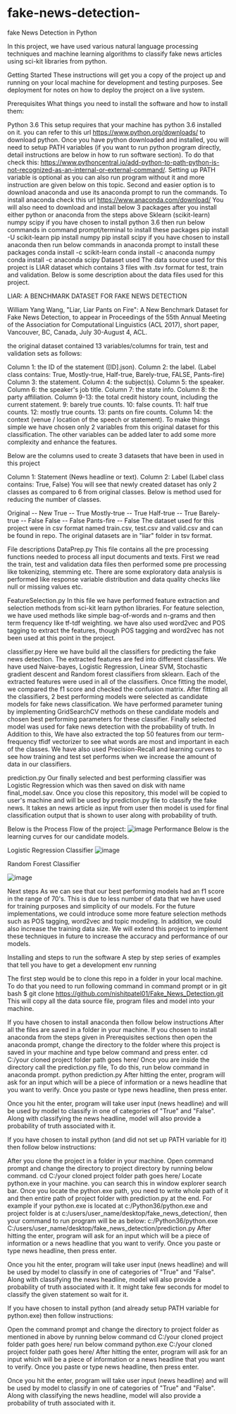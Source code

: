 # fake-news-detection-
fake News Detection in Python

In this project, we have used various natural language processing techniques and machine learning algorithms to classify fake news articles using sci-kit libraries from python.

Getting Started
These instructions will get you a copy of the project up and running on your local machine for development and testing purposes. See deployment for notes on how to deploy the project on a live system.

Prerequisites
What things you need to install the software and how to install them:

Python 3.6
This setup requires that your machine has python 3.6 installed on it. you can refer to this url https://www.python.org/downloads/ to download python. Once you have python downloaded and installed, you will need to setup PATH variables (if you want to run python program directly, detail instructions are below in how to run software section). To do that check this: https://www.pythoncentral.io/add-python-to-path-python-is-not-recognized-as-an-internal-or-external-command/.
Setting up PATH variable is optional as you can also run program without it and more instruction are given below on this topic.
Second and easier option is to download anaconda and use its anaconda prompt to run the commands. To install anaconda check this url https://www.anaconda.com/download/
You will also need to download and install below 3 packages after you install either python or anaconda from the steps above
Sklearn (scikit-learn)
numpy
scipy
if you have chosen to install python 3.6 then run below commands in command prompt/terminal to install these packages
pip install -U scikit-learn
pip install numpy
pip install scipy
if you have chosen to install anaconda then run below commands in anaconda prompt to install these packages
conda install -c scikit-learn
conda install -c anaconda numpy
conda install -c anaconda scipy
Dataset used
The data source used for this project is LIAR dataset which contains 3 files with .tsv format for test, train and validation. Below is some description about the data files used for this project.

LIAR: A BENCHMARK DATASET FOR FAKE NEWS DETECTION

William Yang Wang, "Liar, Liar Pants on Fire": A New Benchmark Dataset for Fake News Detection, to appear in Proceedings of the 55th Annual Meeting of the Association for Computational Linguistics (ACL 2017), short paper, Vancouver, BC, Canada, July 30-August 4, ACL.

the original dataset contained 13 variables/columns for train, test and validation sets as follows:

Column 1: the ID of the statement ([ID].json).
Column 2: the label. (Label class contains: True, Mostly-true, Half-true, Barely-true, FALSE, Pants-fire)
Column 3: the statement.
Column 4: the subject(s).
Column 5: the speaker.
Column 6: the speaker's job title.
Column 7: the state info.
Column 8: the party affiliation.
Column 9-13: the total credit history count, including the current statement.
9: barely true counts.
10: false counts.
11: half true counts.
12: mostly true counts.
13: pants on fire counts.
Column 14: the context (venue / location of the speech or statement).
To make things simple we have chosen only 2 variables from this original dataset for this classification. The other variables can be added later to add some more complexity and enhance the features.

Below are the columns used to create 3 datasets that have been in used in this project

Column 1: Statement (News headline or text).
Column 2: Label (Label class contains: True, False)
You will see that newly created dataset has only 2 classes as compared to 6 from original classes. Below is method used for reducing the number of classes.

Original -- New
True -- True
Mostly-true -- True
Half-true -- True
Barely-true -- False
False -- False
Pants-fire -- False
The dataset used for this project were in csv format named train.csv, test.csv and valid.csv and can be found in repo. The original datasets are in "liar" folder in tsv format.

File descriptions
DataPrep.py
This file contains all the pre processing functions needed to process all input documents and texts. First we read the train, test and validation data files then performed some pre processing like tokenizing, stemming etc. There are some exploratory data analysis is performed like response variable distribution and data quality checks like null or missing values etc.

FeatureSelection.py
In this file we have performed feature extraction and selection methods from sci-kit learn python libraries. For feature selection, we have used methods like simple bag-of-words and n-grams and then term frequency like tf-tdf weighting. we have also used word2vec and POS tagging to extract the features, though POS tagging and word2vec has not been used at this point in the project.

classifier.py
Here we have build all the classifiers for predicting the fake news detection. The extracted features are fed into different classifiers. We have used Naive-bayes, Logistic Regression, Linear SVM, Stochastic gradient descent and Random forest classifiers from sklearn. Each of the extracted features were used in all of the classifiers. Once fitting the model, we compared the f1 score and checked the confusion matrix. After fitting all the classifiers, 2 best performing models were selected as candidate models for fake news classification. We have performed parameter tuning by implementing GridSearchCV methods on these candidate models and chosen best performing parameters for these classifier. Finally selected model was used for fake news detection with the probability of truth. In Addition to this, We have also extracted the top 50 features from our term-frequency tfidf vectorizer to see what words are most and important in each of the classes. We have also used Precision-Recall and learning curves to see how training and test set performs when we increase the amount of data in our classifiers.

prediction.py
Our finally selected and best performing classifier was Logistic Regression which was then saved on disk with name final_model.sav. Once you close this repository, this model will be copied to user's machine and will be used by prediction.py file to classify the fake news. It takes an news article as input from user then model is used for final classification output that is shown to user along with probability of truth.

Below is the Process Flow of the project:
![image](https://user-images.githubusercontent.com/127958256/229573801-16c74932-3979-426a-896e-f67de5084004.png)
Performance
Below is the learning curves for our candidate models.

Logistic Regression Classifier
![image](https://user-images.githubusercontent.com/127958256/229574597-66ee9a1c-e2c2-4335-8c2c-b2448978ccee.png)

Random Forest Classifier

![image](https://user-images.githubusercontent.com/127958256/229574698-cb8d2d57-9c87-4d8c-bc01-8f47c3fe0bdf.png)

Next steps
As we can see that our best performing models had an f1 score in the range of 70's. This is due to less number of data that we have used for training purposes and simplicity of our models. For the future implementations, we could introduce some more feature selection methods such as POS tagging, word2vec and topic modeling. In addition, we could also increase the training data size. We will extend this project to implement these techniques in future to increase the accuracy and performance of our models.

Installing and steps to run the software
A step by step series of examples that tell you have to get a development env running

The first step would be to clone this repo in a folder in your local machine. To do that you need to run following command in command prompt or in git bash
$ git clone https://github.com/nishitpatel01/Fake_News_Detection.git
This will copy all the data source file, program files and model into your machine.

If you have chosen to install anaconda then follow below instructions
After all the files are saved in a folder in your machine. If you chosen to install anaconda from the steps given in Prerequisites sections then open the anaconda prompt, change the directory to the folder where this project is saved in your machine and type below command and press enter.
cd C:/your cloned project folder path goes here/
Once you are inside the directory call the prediction.py file, To do this, run below command in anaconda prompt.
python prediction.py
After hitting the enter, program will ask for an input which will be a piece of information or a news headline that you want to verify. Once you paste or type news headline, then press enter.

Once you hit the enter, program will take user input (news headline) and will be used by model to classify in one of categories of "True" and "False". Along with classifying the news headline, model will also provide a probability of truth associated with it.

If you have chosen to install python (and did not set up PATH variable for it) then follow below instructions:

After you clone the project in a folder in your machine. Open command prompt and change the directory to project directory by running below command.
cd C:/your cloned project folder path goes here/
Locate python.exe in your machine. you can search this in window explorer search bar.
Once you locate the python.exe path, you need to write whole path of it and then entire path of project folder with prediction.py at the end. For example if your python.exe is located at c:/Python36/python.exe and project folder is at c:/users/user_name/desktop/fake_news_detection/, then your command to run program will be as below:
c:/Python36/python.exe C:/users/user_name/desktop/fake_news_detection/prediction.py
After hitting the enter, program will ask for an input which will be a piece of information or a news headline that you want to verify. Once you paste or type news headline, then press enter.

Once you hit the enter, program will take user input (news headline) and will be used by model to classify in one of categories of "True" and "False". Along with classifying the news headline, model will also provide a probability of truth associated with it. It might take few seconds for model to classify the given statement so wait for it.

If you have chosen to install python (and already setup PATH variable for python.exe) then follow instructions:

Open the command prompt and change the directory to project folder as mentioned in above by running below command
cd C:/your cloned project folder path goes here/
run below command
python.exe C:/your cloned project folder path goes here/
After hitting the enter, program will ask for an input which will be a piece of information or a news headline that you want to verify. Once you paste or type news headline, then press enter.

Once you hit the enter, program will take user input (news headline) and will be used by model to classify in one of categories of "True" and "False". Along with classifying the news headline, model will also provide a probability of truth associated with it.

